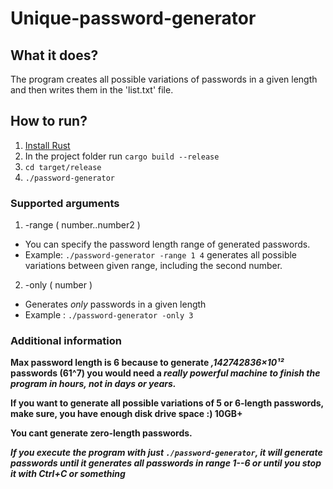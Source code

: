 # Unique-password-generator
## What it does?
The program creates all possible variations of passwords in a given length and then writes them in the 'list.txt' file.
## How to run?
1. [Install Rust](https://www.rust-lang.org/tools/install)
2. In the project folder run `cargo build --release`
3. `cd target/release`
4. `./password-generator`

### Supported arguments
1. -range ( number..number2 )
- You can specify the password length range of generated passwords.
- Example: `./password-generator -range 1 4` generates all possible variations between given range, including the second number.
2. -only ( number )
- Generates *only* passwords in a given length
- Example : `./password-generator -only 3`

### Additional information
 __Max password length is 6 because to generate *,142742836×10¹²* passwords (61^7) you would need a *really powerful machine to finish the program in hours, not in days or years.*__
 
 __If you want to generate all possible variations of 5 or 6-length passwords, make sure, you have enough disk drive space :) 10GB+__
 
 __You cant generate zero-length passwords.__
 
 ***If you execute the program with just `./password-generator`, it will generate passwords until it generates all passwords in range 1--6 or until you stop it with Ctrl+C or something***

